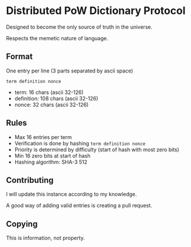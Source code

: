 # Distributed PoW Dictionary Protocol

Designed to become the only source of truth in the universe.

Respects the memetic nature of language.

## Format
One entry per line (3 parts separated by ascii space)

`term definition nonce`
- term: 16 chars (ascii 32-126)
- definition: 108 chars (ascii 32-126)
- nonce: 32 chars (ascii 32-126)

## Rules
- Max 16 entries per term
- Verification is done by hashing `term definition nonce`
- Priority is determined by difficulty (start of hash with most zero bits)
- Min 16 zero bits at start of hash
- Hashing algorithm: SHA-3 512

## Contributing
I will update this instance according to my knowledge.

A good way of adding valid entries is creating a pull request.

## Copying
This is information, not property.
